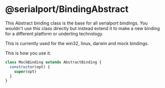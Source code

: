 # @serialport/BindingAbstract

This Abstract binding class is the base for all serialport bindings. You wouldn't use this class directly but instead extend it to make a new binding for a different platform or underling technology.

This is currently used for the win32, linux, darwin and mock bindings.

This is how you use it.

```js
class MockBinding extends AbstractBinding {
  constructor(opt) {
    super(opt)
  }
}
```
